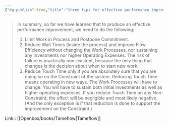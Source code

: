 ```yaml
---
{"dg-publish":true,"title":"three tips for effective performance improvement","tags":["quotes"],"date":"2023-02-21T08:52:47+04:00","modified_at":"2023-07-12T15:48:28+03:00","alias":"three tips for effective performance improvement","dg-path":"/quotes/202302210852.md","permalink":"/quotes/202302210852/","dgPassFrontmatter":true}
---
```



> In summary, so far we have learned that to produce an effective performance improvement, we need to do the following: 
> 1. Limit Work in Process and Postpone Commitment. 
> 2. Reduce Wait Times (inside the process) and improve Flow Efficiency without changing the Work Processes, nor sustaining any Investments nor higher Operating Expenses. The risk of failure is practically non-existent, because the only thing that changes is the decision about when to start new work. 
> 3. Reduce Touch Time only if you are absolutely sure that you are doing so on the Constraint of the system. Reducing Touch Time means operating in new ways. The Work Processes will have to change. You will have to sustain both initial investments as well as higher operating expenses. If you reduce Touch Time on any Non-Constraint, the effect will be negligible and most likely negative. (And the only exception is if that reduction is done to support the improvement on the Constraint.)

Link:: [[Openbox/books/Tameflow|Tameflow]]

